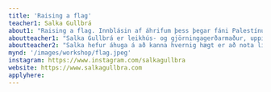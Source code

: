 ```yaml
---
title: 'Raising a flag'
teacher1: Salka Gullbrá
about1: "Raising a flag. Innblásin af áhrifum þess þegar fáni Palestínu var reistur á Seyðisfirði síðastliðinn vetur í samstöðu með Palestínu, sem að lokum leiddi til þess að sveitarfélagið krafðist þess að hann yrði tekinn niður, vinnur þessi gjörningasmiðja með þemu andspyrnu, kúgunar og beinna aðgerða. Við munum kanna mismunandi aðferðir til að skapa vandræði og veita mótspyrnu, hvort sem það er að kasta steinum eða glimmeri, leggja sig eða öskra í gjallarhorn."
aboutteacher1: "Salka Gullbrá er leikhús- og gjörningagerðarmaður, uppistandari og aktívisti. Hún er stofnandi og listrænn stjórnandi Krakkaveldi (e.Kidarchy), gjörningaverkefnis þar sem hún vinnur með börnum að því að skapa heim þar sem börn ráða öllu í stað fullorðinna, sem ögrar valdastrúktúr barna og fullorðinna. Sýningar Kidarchy hafa verið sýndar á Listahátíð í Reykjavík, Reykjavik Dance Festival og á LungA! Undanfarna mánuði hefur hún starfað sem verkefnastjóri fyrir Félagið Ísland-Palestína. Hún er einnig söngvari pönkhljómsveitarinnar Stormy Daniels."
aboutteacher2: "Salka hefur áhuga á að kanna hvernig hægt er að nota list í aktívisma og öfugt, finna það sem er fyndið í bland við alvarlegar áhyggjur, en hún gerir vandræði þar sem hægt er!"
mynd: '/images/workshop/flag.jpeg'
instagram: https://www.instagram.com/salkagullbra
website: https://www.salkagullbra.com
applyhere: 
---
```

